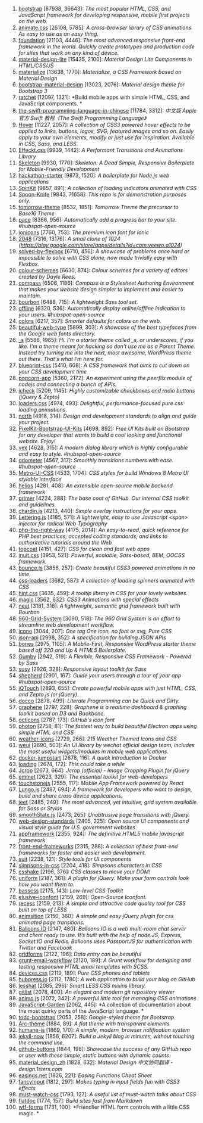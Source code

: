 1. [bootstrap](https://github.com/twbs/bootstrap) [87938, 36643]: *The most popular HTML, CSS, and JavaScript framework for developing responsive, mobile first projects on the web.*
2. [animate.css](https://github.com/daneden/animate.css) [26108, 5785]: *A cross-browser library of CSS animations. As easy to use as an easy thing.*
3. [foundation](https://github.com/zurb/foundation) [21103, 4446]: *The most advanced responsive front-end framework in the world. Quickly create prototypes and production code for sites that work on any kind of device.*
4. [material-design-lite](https://github.com/google/material-design-lite) [15435, 2100]: *Material Design Lite Components in HTML/CSS/JS*
5. [materialize](https://github.com/Dogfalo/materialize) [13638, 1770]: *Materialize, a CSS Framework based on Material Design*
6. [bootstrap-material-design](https://github.com/FezVrasta/bootstrap-material-design) [13023, 2076]: *Material design theme for Bootstrap 3*
7. [ratchet](https://github.com/twbs/ratchet) [12097, 1321]: *Build mobile apps with simple HTML, CSS, and JavaScript components. *
8. [the-swift-programming-language-in-chinese](https://github.com/numbbbbb/the-swift-programming-language-in-chinese) [11784, 3312]: *中文版 Apple 官方 Swift 教程《The Swift Programming Language》*
9. [Hover](https://github.com/IanLunn/Hover) [11227, 2057]: *A collection of CSS3 powered hover effects to be applied to links, buttons, logos, SVG, featured images and so on. Easily apply to your own elements, modify or just use for inspiration. Available in CSS, Sass, and LESS.*
10. [Effeckt.css](https://github.com/h5bp/Effeckt.css) [9939, 1442]: *A Performant Transitions and Animations Library*
11. [Skeleton](https://github.com/dhg/Skeleton) [9930, 1770]: *Skeleton: A Dead Simple, Responsive Boilerplate for Mobile-Friendly Development*
12. [hackathon-starter](https://github.com/sahat/hackathon-starter) [9873, 1520]: *A boilerplate for Node.js web applications*
13. [SpinKit](https://github.com/tobiasahlin/SpinKit) [9857, 891]: *A collection of loading indicators animated with CSS*
14. [Spoon-Knife](https://github.com/octocat/Spoon-Knife) [9843, 71658]: *This repo is for demonstration purposes only.*
15. [tomorrow-theme](https://github.com/chriskempson/tomorrow-theme) [8532, 1851]: *Tomorrow Theme the precursor to Base16 Theme*
16. [pace](https://github.com/HubSpot/pace) [8366, 956]: *Automatically add a progress bar to your site. #hubspot-open-source*
17. [ionicons](https://github.com/driftyco/ionicons) [7760, 753]: *The premium icon font for Ionic*
18. [2048](https://github.com/gabrielecirulli/2048) [7316, 13176]: *A small clone of 1024 (https://play.google.com/store/apps/details?id=com.veewo.a1024)*
19. [solved-by-flexbox](https://github.com/philipwalton/solved-by-flexbox) [6710, 456]: *A showcase of problems once hard or impossible to solve with CSS alone, now made trivially easy with Flexbox.*
20. [colour-schemes](https://github.com/daylerees/colour-schemes) [6630, 874]: *Colour schemes for a variety of editors created by Dayle Rees.*
21. [compass](https://github.com/Compass/compass) [6506, 1186]: *Compass is a Stylesheet Authoring Environment that makes your website design simpler to implement and easier to maintain.*
22. [bourbon](https://github.com/thoughtbot/bourbon) [6488, 715]: *A lightweight Sass tool set.*
23. [offline](https://github.com/HubSpot/offline) [6320, 536]: *Automatically display online/offline indication to your users. #hubspot-open-source*
24. [colors](https://github.com/mrmrs/colors) [6217, 357]: *Smarter defaults for colors on the web.*
25. [beautiful-web-type](https://github.com/ubuwaits/beautiful-web-type) [5899, 303]: *A showcase of the best typefaces from the Google web fonts directory.*
26. [_s](https://github.com/Automattic/_s) [5588, 1965]: *Hi. I'm a starter theme called _s, or underscores, if you like. I'm a theme meant for hacking so don't use me as a Parent Theme. Instead try turning me into the next, most awesome, WordPress theme out there. That's what I'm here for.*
27. [blueprint-css](https://github.com/joshuaclayton/blueprint-css) [5410, 608]: *A CSS framework that aims to cut down on your CSS development time*
28. [popcorn-app](https://github.com/popcorn-time/popcorn-app) [5360, 2172]: *An experiment using the peerflix module of nodejs and connecting a bunch of APIs.*
29. [icheck](https://github.com/fronteed/icheck) [5209, 1145]: *Highly customizable checkboxes and radio buttons (jQuery & Zepto)*
30. [loaders.css](https://github.com/ConnorAtherton/loaders.css) [4974, 493]: *Delightful, performance-focused pure css loading animations.*
31. [north](https://github.com/north/north) [4918, 314]: *Design and development standards to align and guide your project.*
32. [PixelKit-Bootstrap-UI-Kits](https://github.com/Pixelkit/PixelKit-Bootstrap-UI-Kits) [4698, 892]: *Free UI Kits built on Bootstrap for any developer that wants to build a cool looking and functional website. Enjoy!*
33. [vex](https://github.com/HubSpot/vex) [4628, 315]: *A modern dialog library which is highly configurable and easy to style. #hubspot-open-source*
34. [odometer](https://github.com/HubSpot/odometer) [4567, 317]: *Smoothly transitions numbers with ease. #hubspot-open-source*
35. [Metro-UI-CSS](https://github.com/olton/Metro-UI-CSS) [4533, 1704]: *CSS styles for build Windows 8 Metro UI stylable interface*
36. [helios](https://github.com/helios-framework/helios) [4281, 408]: *An extensible open-source mobile backend framework*
37. [primer](https://github.com/primer/primer) [4224, 288]: *The base coat of GitHub. Our internal CSS toolkit and guidelines.*
38. [chardin.js](https://github.com/heelhook/chardin.js) [4213, 440]: *Simple overlay instructions for your apps.*
39. [Lettering.js](https://github.com/davatron5000/Lettering.js) [4185, 571]: *A lightweight, easy to use Javascript \<span\> injector for radical Web Typography*
40. [php-the-right-way](https://github.com/codeguy/php-the-right-way) [4175, 2014]: *An easy-to-read, quick reference for PHP best practices, accepted coding standards, and links to authoritative tutorials around the Web*
41. [topcoat](https://github.com/topcoat/topcoat) [4151, 427]: *CSS for clean and fast web apps*
42. [inuit.css](https://github.com/csswizardry/inuit.css) [3953, 521]: *Powerful, scalable, Sass-based, BEM, OOCSS framework.*
43. [bounce.js](https://github.com/tictail/bounce.js) [3856, 257]: *Create beautiful CSS3 powered animations in no time.*
44. [css-loaders](https://github.com/lukehaas/css-loaders) [3682, 587]: *A collection of loading spinners animated with CSS*
45. [hint.css](https://github.com/chinchang/hint.css) [3635, 459]: *A tooltip library in CSS for your lovely websites.*
46. [magic](https://github.com/miniMAC/magic) [3562, 632]: *CSS3 Animations with special effects*
47. [neat](https://github.com/thoughtbot/neat) [3181, 316]: *A lightweight, semantic grid framework built with Bourbon*
48. [960-Grid-System](https://github.com/nathansmith/960-Grid-System) [3090, 518]: *The 960 Grid System is an effort to streamline web development workflow.*
49. [icono](https://github.com/saeedalipoor/icono) [3044, 207]: *One tag One icon, no font or svg, Pure CSS*
50. [json-api](https://github.com/json-api/json-api) [2998, 352]: *A specification for building JSON APIs*
51. [bones](https://github.com/eddiemachado/bones) [2975, 1105]: *A Mobile-First, Responsive WordPress starter theme based off 320 and Up & HTML5 Boilerplate.*
52. [Gumby](https://github.com/GumbyFramework/Gumby) [2942, 519]: *A Flexible, Responsive CSS Framework - Powered by Sass*
53. [susy](https://github.com/ericam/susy) [2926, 328]: *Responsive layout toolkit for Sass*
54. [shepherd](https://github.com/HubSpot/shepherd) [2901, 167]: *Guide your users through a tour of your app #hubspot-open-source*
55. [jQTouch](https://github.com/senchalabs/jQTouch) [2893, 655]: *Create powerful mobile apps with just HTML, CSS, and Zepto.js (or jQuery).*
56. [docco](https://github.com/jashkenas/docco) [2878, 499]: *Literate Programming can be Quick and Dirty.*
57. [graphene](https://github.com/jondot/graphene) [2797, 228]: *Graphene is a realtime dashboard & graphing toolkit based on D3 and Backbone.*
58. [octicons](https://github.com/github/octicons) [2787, 173]: *GitHub's icon font*
59. [photon](https://github.com/connors/photon) [2758, 81]: *The fastest way to build beautiful Electron apps using simple HTML and CSS*
60. [weather-icons](https://github.com/erikflowers/weather-icons) [2729, 266]: *215 Weather Themed Icons and CSS*
61. [weui](https://github.com/weui/weui) [2690, 503]: *An UI library by wechat official design team, includes the most useful widgets/modules in mobile web applications.*
62. [docker-jumpstart](https://github.com/odewahn/docker-jumpstart) [2678, 116]: *A quick introduction to Docker*
63. [loading](https://github.com/jxnblk/loading) [2674, 172]: *This could take a while*
64. [Jcrop](https://github.com/tapmodo/Jcrop) [2673, 664]: *Jcrop (official) - Image Cropping Plugin for jQuery*
65. [emmet](https://github.com/emmetio/emmet) [2623, 329]: *The essential toolkit for web-developers*
66. [touchstonejs](https://github.com/touchstonejs/touchstonejs) [2555, 117]: *Mobile App Framework powered by React*
67. [Lungo.js](https://github.com/tapquo/Lungo.js) [2487, 694]: *A framework for developers who want to design, build and share cross device applications.*
68. [jeet](https://github.com/mojotech/jeet) [2485, 249]: *The most advanced, yet intuitive, grid system available for Sass or Stylus*
69. [smoothState.js](https://github.com/miguel-perez/smoothState.js) [2473, 265]: *Unobtrusive page transitions with jQuery.*
70. [web-design-standards](https://github.com/18F/web-design-standards) [2405, 225]: *Open source UI components and visual style guide for U.S. government websites*
71. [appframework](https://github.com/01org/appframework) [2355, 924]: *The definitive HTML5 mobile javascript framework*
72. [front-end-frameworks](https://github.com/usablica/front-end-frameworks) [2315, 288]: *A collection of best front-end frameworks for faster and easier web development.*
73. [suit](https://github.com/suitcss/suit) [2238, 121]: *Style tools for UI components*
74. [simpsons-in-css](https://github.com/pattle/simpsons-in-css) [2204, 418]: *Simpsons characters in CSS*
75. [csshake](https://github.com/elrumordelaluz/csshake) [2196, 376]: *CSS classes to move your DOM!*
76. [uniform](https://github.com/pixelmatrix/uniform) [2187, 361]: *A plugin for jQuery. Make your form controls look how you want them to.*
77. [basscss](https://github.com/basscss/basscss) [2175, 143]: *Low-level CSS Toolkit*
78. [elusive-iconfont](https://github.com/reduxframework/elusive-iconfont) [2159, 269]: *Open-Source Iconfont.*
79. [recess](https://github.com/twitter/recess) [2159, 213]: *A simple and attractive code quality tool for CSS built on top of LESS*
80. [animsition](https://github.com/blivesta/animsition) [2150, 360]: *A simple and easy jQuery plugin for css animated page transitions.*
81. [Balloons.IO](https://github.com/rickyrauch/Balloons.IO) [2147, 480]: *Balloons.IO is a web multi-room chat server and client ready to use. It’s built with the help of node.JS, Express, Socket.IO and Redis. Balloons uses PassportJS for authentication with Twitter and Facebook*
82. [gridforms](https://github.com/kumailht/gridforms) [2122, 196]: *Data entry can be beautiful*
83. [grunt-email-workflow](https://github.com/leemunroe/grunt-email-workflow) [2120, 189]: *A Grunt workflow for designing and testing responsive HTML email templates with SCSS.*
84. [devices.css](https://github.com/marvelapp/devices.css) [2119, 189]: *Pure CSS phones and tablets*
85. [hubpress.io](https://github.com/HubPress/hubpress.io) [2112, 1780]: *A web application to build your blog on GitHub*
86. [lesshat](https://github.com/madebysource/lesshat) [2085, 296]: *Smart LESS CSS mixins library.*
87. [gitlist](https://github.com/klaussilveira/gitlist) [2078, 400]: *An elegant and modern git repository viewer*
88. [animo.js](https://github.com/ThrivingKings/animo.js) [2072, 342]: *A powerful little tool for managing CSS animations*
89. [JavaScript-Garden](https://github.com/BonsaiDen/JavaScript-Garden) [2062, 445]: *A collection of documentation about the most quirky parts of the JavaScript language. *
90. [todc-bootstrap](https://github.com/todc/todc-bootstrap) [2053, 258]: *Google-styled theme for Bootstrap.*
91. [Arc-theme](https://github.com/horst3180/Arc-theme) [1884, 89]: *A flat theme with transparent elements*
92. [humane-js](https://github.com/wavded/humane-js) [1869, 170]: *A simple, modern, browser notification system*
93. [jekyll-now](https://github.com/barryclark/jekyll-now) [1856, 6207]: *Build a Jekyll blog in minutes, without touching the command line.*
94. [github-buttons](https://github.com/mdo/github-buttons) [1844, 198]: *Showcase the success of any GitHub repo or user with these simple, static buttons with dynamic counts.*
95. [material_design_zh](https://github.com/1sters/material_design_zh) [1828, 632]: *Material Design 中文协同翻译 - design.1sters.com*
96. [easings.net](https://github.com/ai/easings.net) [1826, 221]: *Easing Functions Cheat Sheet*
97. [fancyInput](https://github.com/yairEO/fancyInput) [1812, 297]: *Makes typing in input fields fun with CSS3 effects*
98. [must-watch-css](https://github.com/AllThingsSmitty/must-watch-css) [1793, 127]: *A useful list of must-watch talks about CSS*
99. [flatdoc](https://github.com/rstacruz/flatdoc) [1774, 157]: *Build sites fast from Markdown*
100. [wtf-forms](https://github.com/mdo/wtf-forms) [1731, 100]: *Friendlier HTML form controls with a little CSS magic. *
